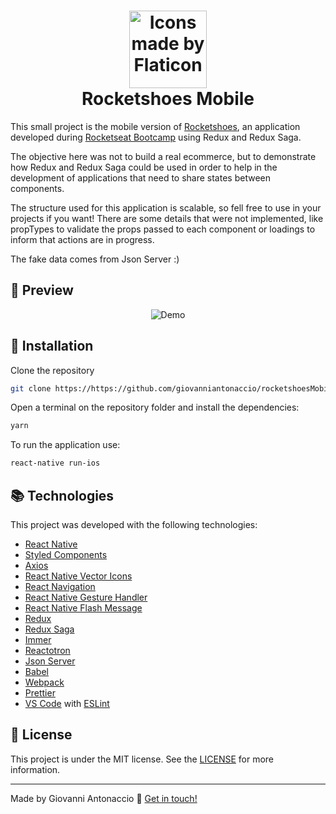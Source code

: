 <h1 align="center">
    <img alt="Icons made by Flaticon" src="https://image.flaticon.com/icons/svg/1108/1108832.svg" height="124" width="124">
    <br>
    Rocketshoes Mobile
</h1>

This small project is the mobile version of [Rocketshoes](https://github.com/giovanniantonaccio/Rocketshoes), an application developed during [Rocketseat Bootcamp](https://rocketseat.com.br/bootcamp) using Redux and Redux Saga.

The objective here was not to build a real ecommerce, but to demonstrate how Redux and Redux Saga could be used in order to help in the development of applications that need to share states between components.

The structure used for this application is scalable, so fell free to use in your projects if you want! There are some details that were not implemented, like propTypes to validate the props passed to each component or loadings to inform that actions are in progress.

The fake data comes from Json Server :)

## :eyes: Preview

<p align="center">
  <img alt="Demo" src="https://media.giphy.com/media/Qajo2DxZ9EDbufT0Uv/giphy.gif">
</p>


## :rocket: Installation

Clone the repository

```bash
git clone https://https://github.com/giovanniantonaccio/rocketshoesMobile.git
```

Open a terminal on the repository folder and install the dependencies:

```bash
yarn
```

To run the application use:

```bash
react-native run-ios
```

## :books: Technologies

This project was developed with the following technologies:

- [React Native](https://facebook.github.io/react-native/)
- [Styled Components](https://www.styled-components.com/)
- [Axios](https://github.com/axios/axios)
- [React Native Vector Icons](https://github.com/oblador/react-native-vector-icons)
- [React Navigation](https://reactnavigation.org/)
- [React Native Gesture Handler](https://kmagiera.github.io/react-native-gesture-handler/docs/getting-started.html)
- [React Native Flash Message](https://www.npmjs.com/package/react-native-flash-message)
- [Redux](https://redux.js.org/)
- [Redux Saga](https://github.com/redux-saga/redux-saga)
- [Immer](https://github.com/immerjs/immer)
- [Reactotron](https://github.com/infinitered/reactotron)
- [Json Server](https://github.com/typicode/json-server)
- [Babel](https://babeljs.io/)
- [Webpack](https://webpack.js.org/)
- [Prettier](https://prettier.io/)
- [VS Code](https://code.visualstudio.com/) with [ESLint](https://marketplace.visualstudio.com/items?itemName=dbaeumer.vscode-eslint)

## :memo: License

This project is under the MIT license. See the [LICENSE](https://github.com/giovanniantonaccio/Rocketshoes/blob/master/LICENSE) for more information.

---

Made by Giovanni Antonaccio :wave: [Get in touch!](https://www.linkedin.com/in/giovanniantonaccio/)
